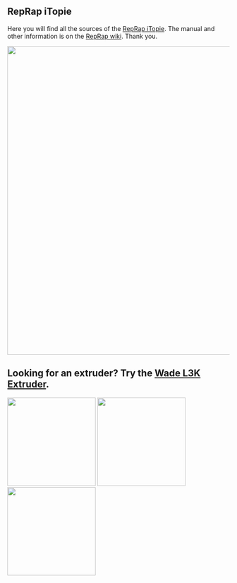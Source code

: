 ## RepRap iTopie
Here you will find all the sources of the [RepRap iTopie](http://reprap.org/wiki/ITopie). The manual and other information is on the [RepRap wiki](http://reprap.org/wiki/ITopie). Thank you.

<img src="http://pix.slic.it/p/1bd" width="700px" />

## Looking for an extruder? Try the [Wade L3K Extruder](https://github.com/lautr3k/Wade-L3K).
<img src="http://pix.slic.it/p/s1" width="200px"/>
<img src="http://pix.slic.it/p/s2" width="200px"/>
<img src="http://pix.slic.it/p/s3" width="200px"/>
